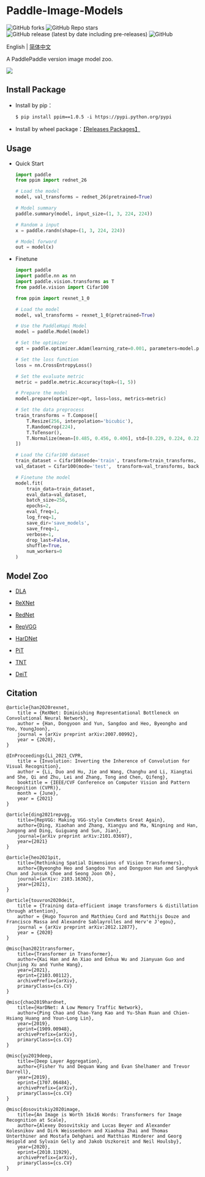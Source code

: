 # Paddle-Image-Models
![GitHub forks](https://img.shields.io/github/forks/AgentMaker/Paddle-Image-Models)
![GitHub Repo stars](https://img.shields.io/github/stars/AgentMaker/Paddle-Image-Models)
![GitHub release (latest by date including pre-releases)](https://img.shields.io/github/v/release/AgentMaker/Paddle-Image-Models?include_prereleases)
![GitHub](https://img.shields.io/github/license/AgentMaker/Paddle-Image-Models)  

English | [简体中文](README_CN.md)

A PaddlePaddle version image model zoo.

![](https://ai-studio-static-online.cdn.bcebos.com/34e7bbbc80d24412b3c21efb56778ad43b53f9b1be104e499e0ff8b663a64a53)

## Install Package
* Install by pip：

    ```shell
    $ pip install ppim==1.0.5 -i https://pypi.python.org/pypi 
    ```

* Install by wheel package：[【Releases Packages】](https://github.com/AgentMaker/Paddle-Image-Models/releases)

## Usage
* Quick Start

    ```python
    import paddle
    from ppim import rednet_26

    # Load the model
    model, val_transforms = rednet_26(pretrained=True)

    # Model summary 
    paddle.summary(model, input_size=(1, 3, 224, 224))

    # Random a input
    x = paddle.randn(shape=(1, 3, 224, 224))

    # Model forword
    out = model(x)
    ```

* Finetune
    
    ```python
    import paddle
    import paddle.nn as nn
    import paddle.vision.transforms as T
    from paddle.vision import Cifar100

    from ppim import rexnet_1_0

    # Load the model
    model, val_transforms = rexnet_1_0(pretrained=True)

    # Use the PaddleHapi Model
    model = paddle.Model(model)

    # Set the optimizer
    opt = paddle.optimizer.Adam(learning_rate=0.001, parameters=model.parameters())

    # Set the loss function
    loss = nn.CrossEntropyLoss()

    # Set the evaluate metric
    metric = paddle.metric.Accuracy(topk=(1, 5))

    # Prepare the model 
    model.prepare(optimizer=opt, loss=loss, metrics=metric)

    # Set the data preprocess
    train_transforms = T.Compose([
        T.Resize(256, interpolation='bicubic'),
        T.RandomCrop(224),
        T.ToTensor(),
        T.Normalize(mean=[0.485, 0.456, 0.406], std=[0.229, 0.224, 0.225])
    ])

    # Load the Cifar100 dataset
    train_dataset = Cifar100(mode='train', transform=train_transforms, backend='pil')
    val_dataset = Cifar100(mode='test',  transform=val_transforms, backend='pil')

    # Finetune the model 
    model.fit(
        train_data=train_dataset, 
        eval_data=val_dataset, 
        batch_size=256, 
        epochs=2, 
        eval_freq=1, 
        log_freq=1, 
        save_dir='save_models', 
        save_freq=1, 
        verbose=1, 
        drop_last=False, 
        shuffle=True,
        num_workers=0
    )
    ```

## Model Zoo

* [DLA](./docs/en/model_zoo/dla.md)

* [ReXNet](./docs/en/model_zoo/rexnet.md)

* [RedNet](./docs/en/model_zoo/rednet.md)

* [RepVGG](./docs/en/model_zoo/repvgg.md)

* [HarDNet](./docs/en/model_zoo/hardnet.md)

* [PiT](./docs/en/model_zoo/pit.md)

* [TNT](./docs/en/model_zoo/tnt.md)

* [DeiT](./docs/en/model_zoo/deit.md)

## Citation
```
@article{han2020rexnet,
    title = {ReXNet: Diminishing Representational Bottleneck on Convolutional Neural Network},
    author = {Han, Dongyoon and Yun, Sangdoo and Heo, Byeongho and Yoo, YoungJoon},
    journal = {arXiv preprint arXiv:2007.00992},
    year = {2020},
}

@InProceedings{Li_2021_CVPR,
    title = {Involution: Inverting the Inherence of Convolution for Visual Recognition},
    author = {Li, Duo and Hu, Jie and Wang, Changhu and Li, Xiangtai and She, Qi and Zhu, Lei and Zhang, Tong and Chen, Qifeng},
    booktitle = {IEEE/CVF Conference on Computer Vision and Pattern Recognition (CVPR)},
    month = {June},
    year = {2021}
}

@article{ding2021repvgg,
    title={RepVGG: Making VGG-style ConvNets Great Again},
    author={Ding, Xiaohan and Zhang, Xiangyu and Ma, Ningning and Han, Jungong and Ding, Guiguang and Sun, Jian},
    journal={arXiv preprint arXiv:2101.03697},
    year={2021}
}

@article{heo2021pit,
    title={Rethinking Spatial Dimensions of Vision Transformers},
    author={Byeongho Heo and Sangdoo Yun and Dongyoon Han and Sanghyuk Chun and Junsuk Choe and Seong Joon Oh},
    journal={arXiv: 2103.16302},
    year={2021},
}

@article{touvron2020deit,
    title = {Training data-efficient image transformers & distillation through attention},
    author = {Hugo Touvron and Matthieu Cord and Matthijs Douze and Francisco Massa and Alexandre Sablayrolles and Herv'e J'egou},
    journal = {arXiv preprint arXiv:2012.12877},
    year = {2020}
}

@misc{han2021transformer,
    title={Transformer in Transformer}, 
    author={Kai Han and An Xiao and Enhua Wu and Jianyuan Guo and Chunjing Xu and Yunhe Wang},
    year={2021},
    eprint={2103.00112},
    archivePrefix={arXiv},
    primaryClass={cs.CV}
}

@misc{chao2019hardnet,
    title={HarDNet: A Low Memory Traffic Network}, 
    author={Ping Chao and Chao-Yang Kao and Yu-Shan Ruan and Chien-Hsiang Huang and Youn-Long Lin},
    year={2019},
    eprint={1909.00948},
    archivePrefix={arXiv},
    primaryClass={cs.CV}
}

@misc{yu2019deep,
    title={Deep Layer Aggregation}, 
    author={Fisher Yu and Dequan Wang and Evan Shelhamer and Trevor Darrell},
    year={2019},
    eprint={1707.06484},
    archivePrefix={arXiv},
    primaryClass={cs.CV}
}

@misc{dosovitskiy2020image,
    title={An Image is Worth 16x16 Words: Transformers for Image Recognition at Scale}, 
    author={Alexey Dosovitskiy and Lucas Beyer and Alexander Kolesnikov and Dirk Weissenborn and Xiaohua Zhai and Thomas Unterthiner and Mostafa Dehghani and Matthias Minderer and Georg Heigold and Sylvain Gelly and Jakob Uszkoreit and Neil Houlsby},
    year={2020},
    eprint={2010.11929},
    archivePrefix={arXiv},
    primaryClass={cs.CV}
}
```